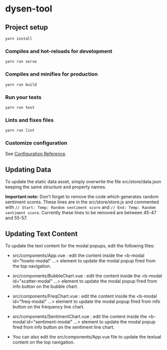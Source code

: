 # dysen-tool

## Project setup
```
yarn install
```

### Compiles and hot-reloads for development
```
yarn run serve
```

### Compiles and minifies for production
```
yarn run build
```

### Run your tests
```
yarn run test
```

### Lints and fixes files
```
yarn run lint
```

### Customize configuration
See [Configuration Reference](https://cli.vuejs.org/config/).

## Updating Data
To update the static data asset, simply overwrite the file src/store/data.json keeping the same structure and property names.

**Important note:** Don't forget to remove the code which generates random sentiment scores. These lines are in the src/store/store.js and commented with `// Start: Temp: Random sentiment score` and `// End: Temp: Random sentiment score`. Currently these lines to be removed are between 45-47 and 55-57.

## Updating Text Content
To update the text content for the modal popups, edit the following files:
* src/components/App.vue : edit the content inside the <b-modal id="howto-modal" ...> element to update the modal popup fired from the top navigation.
* src/components/BubbleChart.vue : edit the content inside the <b-modal id="scatter-modal" ...> element to update the modal popup fired from info button on the bubble chart.
* src/components/FreqChart.vue : edit the content inside the <b-modal id="freq-modal" ...> element to update the modal popup fired from info button on the frequency line chart.
* src/components/SentimentChart.vue : edit the content inside the <b-modal id="sentiment-modal" ...> element to update the modal popup fired from info button on the sentiment line chart.


* You can also edit the src/components/App.vue file to update the textual content on the top navigation.
